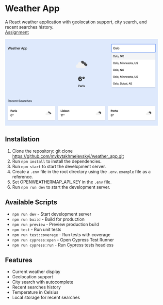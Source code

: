 # Weather App

A React weather application with geolocation support, city search, and recent searches history.\
[Assignment](ASSIGNMENT.md)

![weather_app_example](weather_app_example.png)

## Installation

1. Clone the repository: git clone https://github.com/mykytakhmelevskyi/weather_app.git
2. Run `npm install` to install the dependencies.
3. Run `npm start` to start the development server.
3. Create a `.env` file in the root directory using the `.env.example` file as a reference.
4. Set OPENWEATHERMAP_API_KEY in the `.env` file.
5. Run `npm run dev` to start the development server.

## Available Scripts

- `npm run dev` - Start development server
- `npm run build` - Build for production
- `npm run preview` - Preview production build
- `npm test` - Run unit tests
- `npm run test:coverage` - Run tests with coverage
- `npm run cypress:open` - Open Cypress Test Runner
- `npm run cypress:run` - Run Cypress tests headless

## Features

- Current weather display
- Geolocation support
- City search with autocomplete
- Recent searches history
- Temperature in Celsius
- Local storage for recent searches